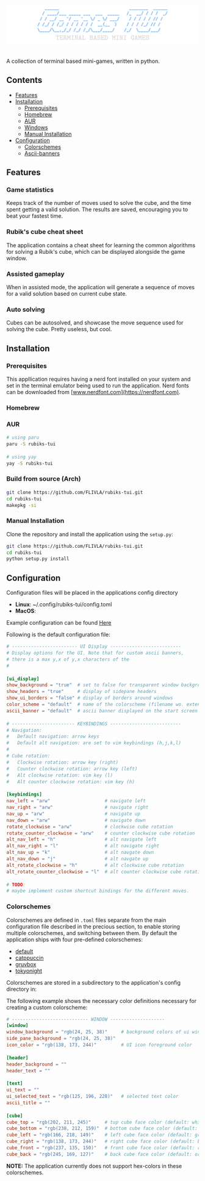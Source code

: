 <br/>
<div align="center">
  <img src=".assets/logo.png"/>
</div>
<br/>

A collection of terminal based mini-games, written in python. 

## Contents

- [Features]()
- [Installation](#installation)
  - [Prerequisites](#prerequisites)
  - [Homebrew](#homebrew)
  - [AUR](#aur)
  - [Windows]()
  - [Manual Installation](#manual-installation)
- [Configuration](#configuration)
  - [Colorschemes](#colorschemes)
  - [Ascii-banners](#ascii-banners)

## Features

### Game statistics

Keeps track of the number of moves used to solve the cube, and the time spent getting a valid solution. The results are saved, encouraging you to beat your fastest time.

### Rubik's cube cheat sheet

The application contains a cheat sheet for learning the common algorithms for solving a Rubik's cube, which can be displayed alongside the game window.

### Assisted gameplay

When in assisted mode, the application will generate a sequence of moves for a valid solution based on current cube state.

### Auto solving

Cubes can be autosolved, and showcase the move sequence used for solving the cube. Pretty useless, but cool.

## Installation

### Prerequisites

This appllication requires having a nerd font installed on your system and set in the terminal emulator being used to run the application. Nerd fonts can be downloaded from [www.nerdfont.com](https://nerdfont.com). 

### Homebrew


### AUR


```bash
# using paru
paru -S rubiks-tui

# using yay
yay -S rubiks-tui
```

### Build from source (Arch)

```bash
git clone https://github.com/FLIVLA/rubiks-tui.git
cd rubiks-tui
makepkg -si
```

### Manual Installation

Clone the repository and install the application using the `setup.py`:

```bash
git clone https://github.com/FLIVLA/rubiks-tui.git
cd rubiks-tui
python setup.py install
```


## Configuration

Configuration files will be placed in the applications config directory

- **Linux**: ~/.config/rubiks-tui/config.toml
- **MacOS**:

Example configuration can be found [Here]("")

Following is the default configuration file:

```toml
# ------------------------ UI Display --------------------------
# Display options for the UI. Note that for custom ascii banners,
# there is a max y,x of y,x characters of the 
# 

[ui_display]
show_background = "true"  # set to false for transparent window background
show_headers = "true"     # display of sidepane headers
show_ui_borders = "false" # display of borders around windows
color_scheme = "default"  # name of the colorscheme (filename wo. extension)
ascii_banner = "default"  # ascii banner displayed on the start screen

# ----------------------- KEYBINDINGS --------------------------
# Navigation:
#   Default navigation: arrow keys 
#   Default alt navigation: are set to vim keybindings (h,j,k,l)
#
# Cube rotation:
#   Clockwise rotation: arrow key (right)
#   Counter clockwise rotation: arrow key (left)
#   Alt clockwise rotation: vim key (l)
#   Alt counter clockwise rotation: vim key (h)

[keybindings]
nav_left = "arw"                    # navigate left
nav_right = "arw"                   # navigate right
nav_up = "arw"                      # navigate up
nav_down = "arw"                    # navigate down 
rotate_clockwise = "arw"            # clockwise cube rotation
rotate_counter_clockwise = "arw"    # counter clockwise cube rotation
alt_nav_left = "h"                  # alt navigate left
alt_nav_right = "l"                 # alt navigate right
alt_nav_up = "k"                    # alt navgate down
alt_nav_down = "j"                  # alt navgate up
alt_rotate_clockwise = "h"          # alt clockwise cube rotation
alt_rotate_counter_clockwise = "l"  # alt counter clockwise cube rotation

# TODO:
# maybe implement custom shortcut bindings for the different moves.
```

### Colorschemes

Colorschemes are defined in `.toml` files separate from the main configuration file described in the precious section, to enable storing multiple colorschemes, and switching between them. By default the application ships with four pre-defined colorschemes:

- [default]()
- [catppuccin]()
- [gruvbox]()
- [tokyonight]()

Colorschemes are stored in a subdirectory to the application's config directory in:


The following example shows the necessary color definitions necessary for creating a custom colorscheme:

```toml
# ---------------------------- WINDOW --------------------
[window]
window_background = "rgb(24, 25, 38)"     # background colors of ui windows
side_pane_background = "rgb(24, 25, 38)"
icon_color = "rgb(138, 173, 244)"         # UI icon foreground color

[header]
header_background = ""
header_text = ""

[text]
ui_text = ""
ui_selected_text = "rgb(125, 196, 228)"   # selected text color
ascii_title = ""

[cube]
cube_top = "rgb(202, 211, 245)"     # tup cube face color (default: white)
cube_bottom = "rgb(238, 212, 159)"  # bottom cube face color (default: yellow)
cube_left = "rgb(166, 218, 149)"    # left cube face color (default: green)
cube_right = "rgb(138, 173, 244)"   # right cube face color (default: blue)
cube_front = "rgb(237, 135, 150)"   # front cube face color (default: red)
cube_back = "rgb(245, 169, 127)"    # back cube face color (default: orange)
```

**NOTE:** The application currently does not support hex-colors in these colorschemes.



